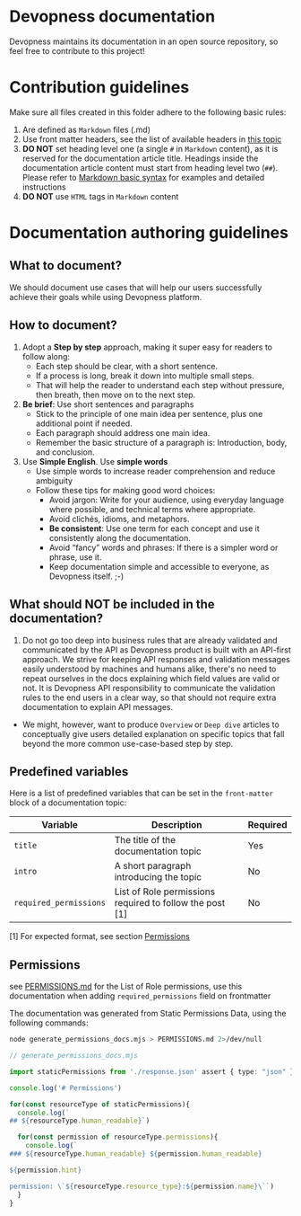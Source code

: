 # Devopness documentation
Devopness maintains its documentation in an open source repository, so feel free to contribute to this project!

# Contribution guidelines
Make sure all files created in this folder adhere to the following basic rules:
1. Are defined as `Markdown` files (.md)
2. Use front matter headers, see the list of available headers in [this topic](#predefined-variables)
3. **DO NOT** set heading level one (a single `#` in `Markdown` content), as it is reserved for the documentation article title. Headings inside the documentation article content must start from heading level two (`##`). Please refer to [Markdown basic syntax](https://www.markdownguide.org/basic-syntax/#headings) for examples and detailed instructions
4. **DO NOT** use `HTML` tags in `Markdown` content

# Documentation authoring guidelines
## What to document?
We should document use cases that will help our users successfully achieve their goals while using Devopness platform.

## How to document?
1. Adopt a **Step by step** approach, making it super easy for readers to follow along:
    - Each step should be clear, with a short sentence.
    - If a process is long, break it down into multiple small steps.
    - That will help the reader to understand each step without pressure, then breath, then move on to the next step.
2. **Be brief**: Use short sentences and paragraphs
    - Stick to the principle of one main idea per sentence, plus one additional point if needed.
    - Each paragraph should address one main idea.
    - Remember the basic structure of a paragraph is: Introduction, body, and conclusion.
3. Use **Simple English**. Use **simple words**
    - Use simple words to increase reader comprehension and reduce ambiguity
    - Follow these tips for making good word choices:
      - Avoid jargon: Write for your audience, using everyday language where possible, and technical terms where appropriate.
      - Avoid clichés, idioms, and metaphors.
      - **Be consistent**: Use one term for each concept and use it consistently along the documentation.
      - Avoid “fancy” words and phrases: If there is a simpler word or phrase, use it.
      - Keep documentation simple and accessible to everyone, as Devopness itself. ;-)

## What should NOT be included in the documentation?
1. Do not go too deep into business rules that are already validated and communicated by the API as Devopness product is built with an API-first approach. We strive for keeping API responses and validation messages easily understood by machines and humans alike, there's no need to repeat ourselves in the docs explaining which field values are valid or not.
It is Devopness API responsibility to communicate the validation rules to the end users in a clear way, so that should not require extra documentation to explain API messages.
* We might, however, want to produce `Overview` or `Deep dive` articles to conceptually give users detailed explanation on specific topics that fall beyond the more common use-case-based step by step.

## Predefined variables
Here is a list of predefined variables that can be set in the `front-matter` block of a documentation topic:

| Variable               | Description                                              | Required       |
|------------------------|----------------------------------------------------------|----------------|
| `title`                | The title of the documentation topic                     | Yes            |
| `intro`                | A short paragraph introducing the topic                  | No             |
| `required_permissions` | List of Role permissions required to follow the post [1] | No             |

[1] For expected format, see section [Permissions](#permissions)

## Permissions

see [PERMISSIONS.md](./PERMISSIONS.md) for the List of Role permissions, use this documentation when adding `required_permissions` field on frontmatter

The documentation was generated from Static Permissions Data, using the following commands:

```bash
node generate_permissions_docs.mjs > PERMISSIONS.md 2>/dev/null
```

```ts
// generate_permissions_docs.mjs

import staticPermissions from './response.json' assert { type: "json" };

console.log('# Permissions')

for(const resourceType of staticPermissions){
  console.log(`
## ${resourceType.human_readable}`)

  for(const permission of resourceType.permissions){
    console.log(`
### ${resourceType.human_readable} ${permission.human_readable}

${permission.hint}

permission: \`${resourceType.resource_type}:${permission.name}\``)
  }
}
```
